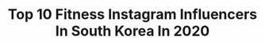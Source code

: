 ---
title: Top 10 Fitness Instagram Influencers In South Korea In 2020
description: >-
  Find top fitness Instagram influencers in South Korea in 2020. Most popular hashtags: #repost #zumba #zumbakorea #fitness.
platform: Instagram
profiles:
  - username: "dailydana_fit"
    fullname: >-
      운동하는 수술실간호사 RN | 다나(Dana)
    location: "South Korea"
    followers: 32062
    engagement: 482
    commentsToLikes: 0.029423
    avatar: "https://scontent-lhr8-1.cdninstagram.com/v/t51.2885-19/s320x320/91288159_655375175245709_5117900235552587776_n.jpg?_nc_ht=scontent-lhr8-1.cdninstagram.com&_nc_ohc=y8PU_sY3L3cAX-W_6g9&oh=82f183ecead9de75b9218d9413e003cf&oe=5EB9A9D2"
    verified: false
    hashtags: "#repost, #teamdoggodie, #gn, #mlbkorea"
  - username: "dalssim_lee"
    fullname: >-
      ᴿᵘⁿⁿᵉʳ 달씸🦋
    location: "South Korea"
    followers: 12043
    engagement: 701
    commentsToLikes: 0.038332
    avatar: "https://scontent-lhr8-1.cdninstagram.com/v/t51.2885-19/s320x320/53083495_2296969480534497_4372319828799651840_n.jpg?_nc_ht=scontent-lhr8-1.cdninstagram.com&_nc_ohc=D-Wm7kvOY14AX9t6fNL&oh=9cbb653d20ff17e948e5d7bc21bf7aa0&oe=5EBC2D0D"
    verified: false
    hashtags: "#2xu, #tnf50k, #cepkorea, #430"
  - username: "hyehwa_elin"
    fullname: >-
      혜화동엘린_윤재원(ENJ)
    location: "South Korea"
    followers: 69545
    engagement: 295
    commentsToLikes: 0.019284
    avatar: "https://scontent-lhr8-1.cdninstagram.com/v/t51.2885-19/s320x320/91253627_344619006497863_3442806962264211456_n.jpg?_nc_ht=scontent-lhr8-1.cdninstagram.com&_nc_ohc=Gvbv_4RO9MkAX8MugD4&oh=1baa2d578cef8bee1765189b9c00ae36&oe=5EBCE36C"
    verified: false
    hashtags: "#dotout, #freediving, #giftfromcenovis, #lakecycling"
  - username: "h2hyh"
    fullname: >-
      구현희🇰🇷
    location: "South Korea"
    followers: 22215
    engagement: 360
    commentsToLikes: 0.024297
    avatar: "https://scontent-ssn1-1.cdninstagram.com/v/t51.2885-19/s320x320/89388418_878277449326055_1634583785997598720_n.jpg?_nc_ht=scontent-ssn1-1.cdninstagram.com&_nc_ohc=7Kpjbcs6j7wAX8TEm-K&oh=84ea10830dcdda3b78acf58bbea2a9a2&oe=5E9872F4"
    verified: false
    hashtags: ""
  - username: "maybeeejin"
    fullname: >-
      진영 / Jinyoung
    location: "South Korea"
    followers: 59123
    engagement: 206
    commentsToLikes: 0.022498
    avatar: "https://scontent-lhr8-1.cdninstagram.com/v/t51.2885-19/s320x320/81223311_2641541472627348_3231699750478675968_n.jpg?_nc_ht=scontent-lhr8-1.cdninstagram.com&_nc_ohc=ocuSsyhR4CEAX_YooW-&oh=5f0d735260d92211c2496b296e0220ec&oe=5EBA80E0"
    verified: false
    hashtags: "#plankchallenge, #mcmstyle, #mcmunderwear, #ad"
  - username: "himkong.jamiet"
    fullname: >-
      재미어트 대표 힘콩
    location: "South Korea"
    followers: 123582
    engagement: 109
    commentsToLikes: 0.014848
    avatar: "https://scontent-ams4-1.cdninstagram.com/v/t51.2885-19/11934900_1606445389606949_1099684642_a.jpg?_nc_ht=scontent-ams4-1.cdninstagram.com&_nc_ohc=FRWV9Qhel2IAX_GZipN&oh=9d1712b76b6905bc2c8694db8d949239&oe=5EB85241"
    verified: false
    hashtags: ""
  - username: "jinyfit_true"
    fullname: >-
      팀트루짐 - TEAM TRUE 신정진
    location: "South Korea"
    followers: 61329
    engagement: 75
    commentsToLikes: 0.022132
    avatar: "https://scontent-ams4-1.cdninstagram.com/v/t51.2885-19/s320x320/70288710_449362132329338_3804064950817652736_n.jpg?_nc_ht=scontent-ams4-1.cdninstagram.com&_nc_ohc=aSgBzliaKbIAX-SggHH&oh=db224d198fdf6523bcac457c67a73ef9&oe=5EBB8165"
    verified: false
    hashtags: ""
  - username: "nana_koreazes"
    fullname: >-
      NANA_KoreaZES
    location: "South Korea"
    followers: 6854
    engagement: 547
    commentsToLikes: 0.039926
    avatar: "https://scontent-ams4-1.cdninstagram.com/v/t51.2885-19/s320x320/49701246_612228315902499_1239101960431337472_n.jpg?_nc_ht=scontent-ams4-1.cdninstagram.com&_nc_ohc=0lJtH_FH06UAX8cZwx0&oh=f7fbd732f2210433669e35746cc43145&oe=5EBBBA33"
    verified: false
    hashtags: "#groupexercise, #zumbawear, #betozumba, #zumbarussia"
  - username: "hyo___o"
    fullname: >-
      용인 비전휘트니스대표 이상효
    location: "South Korea"
    followers: 59228
    engagement: 87
    commentsToLikes: 0.029669
    avatar: "https://scontent-ams4-1.cdninstagram.com/v/t51.2885-19/s320x320/14482059_822437051193257_6807053037039779840_a.jpg?_nc_ht=scontent-ams4-1.cdninstagram.com&_nc_ohc=rNLh4UpkEcQAX8uKgNy&oh=0e4f692adbda09e1869267918f186d84&oe=5EB4F066"
    verified: false
    hashtags: "#phychical, #livefit, #fitness, #self"
  - username: "xu.li9hts"
    fullname: >-
      🤍백주현🤍
    location: "South Korea"
    followers: 111283
    engagement: 305
    commentsToLikes: 0.059530
    avatar: "https://instagram.fbom19-1.fna.fbcdn.net/v/t51.2885-19/s320x320/78846941_690159628055170_348780653292027904_n.jpg?_nc_ht=instagram.fbom19-1.fna.fbcdn.net&_nc_ohc=1KtKQ3iDnqAAX_LLEg5&oh=7b0ef2e6598c67165921465f03d5632e&oe=5EB5BDBD"
    verified: false
    hashtags: "#seoul, #dailylook, #nike, #supreme"
---